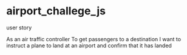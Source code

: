 # airport_challege_js

user story

As an air traffic controller
To get passengers to a destination
I want to instruct a plane to land at
an airport and confirm that it has landed
